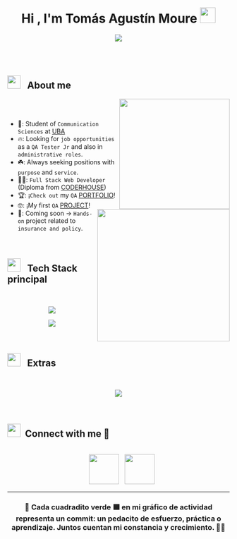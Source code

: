 <h1 align="center"><b>Hi , I'm Tomás Agustín Moure </b><img src="https://media.giphy.com/media/hvRJCLFzcasrR4ia7z/giphy.gif" width="35"></h1>
<p align="center">
  
  <img src="https://readme-typing-svg.herokuapp.com?font=Time+New+Roman&color=cyan&size=25&center=true&vCenter=true&width=600&height=100&lines=Quality+Assurance+y+Data+&hearts;++;Testing+manual+&hearts;++;Procesos+y++Control+de+Calidad+&hearts;++;Full+Stack+Dev+con+base+QA+&hearts;++;Communication+Sciences+Student+at+UBA+&hearts;++;Buenos+Aires,+Argentina+&hearts;++&pause=250">
</a>

<br><br>

## <picture><img src = "https://github.com/7oSkaaa/7oSkaaa/blob/main/Images/about_me.gif?raw=true" width="30" height="30" style="margin-right: 10px;"></picture> About me </b>

<picture> <img align="right" src="https://media.giphy.com/media/6rUmgSo6qEE8NIFU8F/giphy.gif?cid=790b76119xckxnmxo9o9d97c7041gdxd9c5kl8rom8ieicw9&ep=v1_stickers_search&rid=giphy.gif&ct=s" width = 250px></picture>
<picture> <img align="right" src="https://media3.giphy.com/media/v1.Y2lkPTc5MGI3NjExYnpmdGp1cHRtY3hpaWRxMjBtYnljOW85bHhyZjk5ZWd3bmg1bm9nNiZlcD12MV9pbnRlcm5hbF9naWZfYnlfaWQmY3Q9cw/JRJTwQ0U7bwoCzce6m/giphy.gif" width = 300px></picture>

<!-- https://media1.giphy.com/media/v1.Y2lkPTc5MGI3NjExdXA5d256czd4YTk0bzJ5eTllYzJ1YmJ6bTk0eTlyaTB3aW8weDg3NyZlcD12MV9pbnRlcm5hbF9naWZfYnlfaWQmY3Q9Zw/Yfl7CS7vQqnebA69aH/giphy.webp -->
<!-- https://media.giphy.com/media/v1.Y2lkPTc5MGI3NjExbWt5NmV4eWQyODFjN2E2OTNscTd2dTR1ejI1c3ZwNml1aXh5dnBzNiZlcD12MV9naWZzX3NlYXJjaCZjdD1n/8m7nAJTYvzNUh54HQm/giphy.gif -->


<br><br>

- 🏫: Student of `Communication Sciences` at [UBA](https://www.uba.ar/)
- 🔥: Looking for `job opportunities` as a `QA Tester Jr` and also in `administrative roles`.
- ☘️: Always seeking positions with `purpose` and `service`.
- 👨‍🎓: `Full Stack Web Developer` (Diploma from [CODERHOUSE](https://www.coderhouse.com/ar/))
- 🏆: ¡`Check out` my `QA` [PORTFOLIO](https://github.com/Tomimoure8/QA-OpenCart-Abstracta)!
- 🤓: ¡My first `QA` [PROJECT](https://drive.google.com/drive/folders/1lzTSQymgSp8qd_rgZXJdfBFOQ5-DIbX9?usp=sharing)!
- 📄: Coming soon → `Hands-on` project related to `insurance and policy`.

<!-- - :technologist:** -->
<!-- - :thinking: ** -->
<!-- - :boom: ** -->
<br>


## <img src="https://media2.giphy.com/media/QssGEmpkyEOhBCb7e1/giphy.gif?cid=ecf05e47a0n3gi1bfqntqmob8g9aid1oyj2wr3ds3mg700bl&rid=giphy.gif" width="30" height="30" style="margin-right: 10px;"><b> Tech Stack principal</b>
<br>

<p align="center">
  <a href="https://skillicons.dev">
    <img src="https://skillicons.dev/icons?i=mysql,java,py,nodejs,express,mongodb,jest,postman,selenium,docker,git" />
  </a>
</p>
<p align="center">
  <a href="https://skillicons.dev">
    <img src="https://skillicons.dev/icons?i=html,css,sass,bootstrap,js,react,nextjs" />
  </a>
</p>
<br>


## <img src="https://media2.giphy.com/media/QssGEmpkyEOhBCb7e1/giphy.gif?cid=ecf05e47a0n3gi1bfqntqmob8g9aid1oyj2wr3ds3mg700bl&rid=giphy.gif" width="30" height="30" style="margin-right: 10px;"><b> Extras</b>
<br>

<p align="center">
<a href="https://skillicons.dev">
    <img src="https://skillicons.dev/icons?i=md,firebase,tailwind,vercel,vite" />
  </a>
</p>
<br>

## <img src="https://media.giphy.com/media/iY8CRBdQXODJSCERIr/giphy.gif" width="30" height="30" style="margin-right: 10px;">Connect with me 🤝 </h3>
<br>
<div align="center"  class="icons-social" style="margin-left: 10px;">
        <a style="margin-left: 5px;"  target="_blank" href="https://www.linkedin.com/in/tomimoure8/">
			<img src="https://github.com/user-attachments/assets/393ddd64-b956-4686-afe8-1f66ac3009bd" width="68" height="68"></a>
        <a style="margin-left: 10px;" target="_blank" href="https://www.instagram.com/tomas.moure/">
		<img src="https://github.com/user-attachments/assets/5fffe465-2b78-4e6d-8e18-52d0cf2a569b" width="68" height="68">  </a>
      </div>

---
<div align="center">
	
### 📌 Cada cuadradito verde 🟩 en mi gráfico de actividad representa un commit: un pedacito de esfuerzo, práctica o aprendizaje. Juntos cuentan mi constancia y crecimiento. 🌱💚

